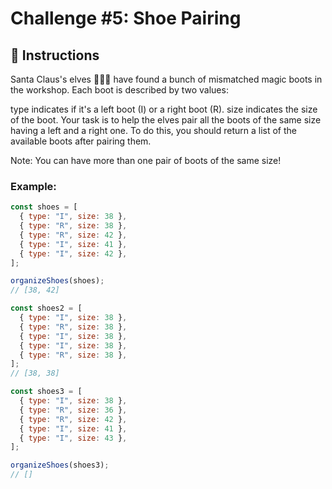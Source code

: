 # Challenge #5: Shoe Pairing 

## 🔢 Instructions

Santa Claus's elves 🧝🧝‍♂️ have found a bunch of mismatched magic boots in the workshop. Each boot is described by two values:

type indicates if it's a left boot (I) or a right boot (R).
size indicates the size of the boot.
Your task is to help the elves pair all the boots of the same size having a left and a right one. To do this, you should return a list of the available boots after pairing them.

Note: You can have more than one pair of boots of the same size!

### Example:

```javascript
const shoes = [
  { type: "I", size: 38 },
  { type: "R", size: 38 },
  { type: "R", size: 42 },
  { type: "I", size: 41 },
  { type: "I", size: 42 },
];

organizeShoes(shoes);
// [38, 42]

const shoes2 = [
  { type: "I", size: 38 },
  { type: "R", size: 38 },
  { type: "I", size: 38 },
  { type: "I", size: 38 },
  { type: "R", size: 38 },
];
// [38, 38]

const shoes3 = [
  { type: "I", size: 38 },
  { type: "R", size: 36 },
  { type: "R", size: 42 },
  { type: "I", size: 41 },
  { type: "I", size: 43 },
];

organizeShoes(shoes3);
// []
```
